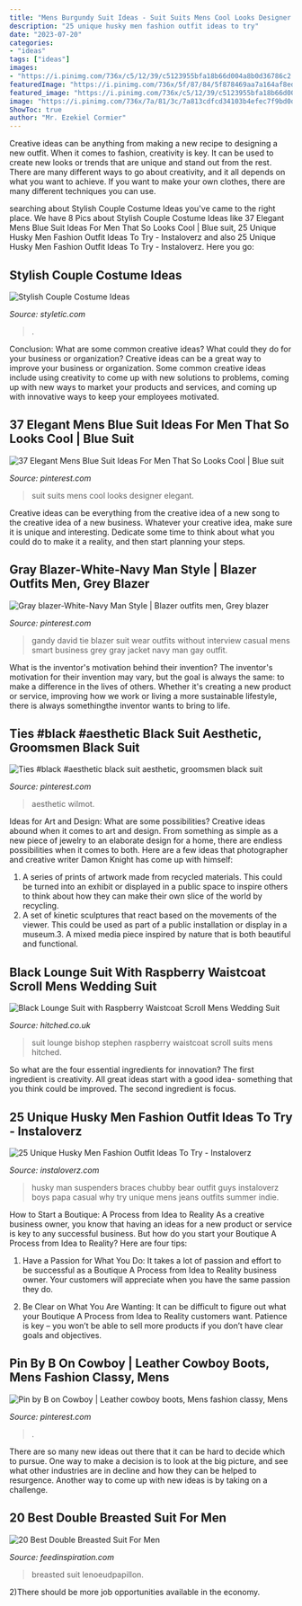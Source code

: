 ```yaml
---
title: "Mens Burgundy Suit Ideas - Suit Suits Mens Cool Looks Designer Elegant"
description: "25 unique husky men fashion outfit ideas to try"
date: "2023-07-20"
categories:
- "ideas"
tags: ["ideas"]
images:
- "https://i.pinimg.com/736x/c5/12/39/c5123955bfa18b66d004a8b0d36786c2.jpg"
featuredImage: "https://i.pinimg.com/736x/5f/87/84/5f878469aa7a164af8ed691504462a2d.jpg"
featured_image: "https://i.pinimg.com/736x/c5/12/39/c5123955bfa18b66d004a8b0d36786c2.jpg"
image: "https://i.pinimg.com/736x/7a/81/3c/7a813cdfcd34103b4efec7f9bd0d4558.jpg"
ShowToc: true
author: "Mr. Ezekiel Cormier"
---
```



Creative ideas can be anything from making a new recipe to designing a new outfit. When it comes to fashion, creativity is key. It can be used to create new looks or trends that are unique and stand out from the rest. There are many different ways to go about creativity, and it all depends on what you want to achieve. If you want to make your own clothes, there are many different techniques you can use.

	

		
searching about Stylish Couple Costume Ideas you've came to the right place. We have 8 Pics about Stylish Couple Costume Ideas like 37 Elegant Mens Blue Suit Ideas For Men That So Looks Cool | Blue suit, 25 Unique Husky Men Fashion Outfit Ideas To Try - Instaloverz and also 25 Unique Husky Men Fashion Outfit Ideas To Try - Instaloverz. Here you go:
		
    
## Stylish Couple Costume Ideas

<img loading=lazy src="https://www.styletic.com/wp-content/uploads/2015/10/3-couple-costume-ideas.jpg" onerror="this.onerror=null;this.src='https://tse3.mm.bing.net/th?id=OIP.xcecg7EuQVZWZexRorf7ewHaNK&amp;pid=15.1';" alt="Stylish Couple Costume Ideas">

_Source: styletic.com_

>. 

	

Conclusion: What are some common creative ideas? What could they do for your business or organization?
Creative ideas can be a great way to improve your business or organization. Some common creative ideas include using creativity to come up with new solutions to problems, coming up with new ways to market your products and services, and coming up with innovative ways to keep your employees motivated.

    
## 37 Elegant Mens Blue Suit Ideas For Men That So Looks Cool | Blue Suit

<img loading=lazy src="https://i.pinimg.com/736x/5f/87/84/5f878469aa7a164af8ed691504462a2d.jpg" onerror="this.onerror=null;this.src='https://tse3.mm.bing.net/th?id=OIP.xWiD6sJZ9i62Mk1NP9W3kAHaKT&amp;pid=15.1';" alt="37 Elegant Mens Blue Suit Ideas For Men That So Looks Cool | Blue suit">

_Source: pinterest.com_

>suit suits mens cool looks designer elegant. 

	

Creative ideas can be everything from the creative idea of a new song to the creative idea of a new business. Whatever your creative idea, make sure it is unique and interesting. Dedicate some time to think about what you could do to make it a reality, and then start planning your steps.

    
## Gray Blazer-White-Navy Man Style | Blazer Outfits Men, Grey Blazer

<img loading=lazy src="https://i.pinimg.com/736x/c0/a5/fa/c0a5fa557f4a424ea6daaab9d8c41358--david-james-gandy-james-darcy.jpg" onerror="this.onerror=null;this.src='https://tse4.mm.bing.net/th?id=OIP.9wzd1sJ0sdnC1_UW19UbhQHaLa&amp;pid=15.1';" alt="Gray blazer-White-Navy Man Style | Blazer outfits men, Grey blazer">

_Source: pinterest.com_

>gandy david tie blazer suit wear outfits without interview casual mens smart business grey gray jacket navy man gay outfit. 

	

What is the inventor's motivation behind their invention?
The inventor's motivation for their invention may vary, but the goal is always the same: to make a difference in the lives of others. Whether it's creating a new product or service, improving how we work or living a more sustainable lifestyle, there is always somethingthe inventor wants to bring to life.

    
## Ties #black #aesthetic Black Suit Aesthetic, Groomsmen Black Suit

<img loading=lazy src="https://i.pinimg.com/736x/c5/12/39/c5123955bfa18b66d004a8b0d36786c2.jpg" onerror="this.onerror=null;this.src='https://tse2.mm.bing.net/th?id=OIP.3pWhDD3aU8ox8xkZzJQf4QHaKW&amp;pid=15.1';" alt="Ties #black #aesthetic black suit aesthetic, groomsmen black suit">

_Source: pinterest.com_

>aesthetic wilmot. 

	

Ideas for Art and Design: What are some possibilities?
Creative ideas abound when it comes to art and design. From something as simple as a new piece of jewelry to an elaborate design for a home, there are endless possibilities when it comes to both. Here are a few ideas that photographer and creative writer Damon Knight has come up with himself:
1. A series of prints of artwork made from recycled materials. This could be turned into an exhibit or displayed in a public space to inspire others to think about how they can make their own slice of the world by recycling.
2. A set of kinetic sculptures that react based on the movements of the viewer. This could be used as part of a public installation or display in a museum.3. A mixed media piece inspired by nature that is both beautiful and functional.

    
## Black Lounge Suit With Raspberry Waistcoat Scroll Mens Wedding Suit

<img loading=lazy src="https://cdn0.hitched.co.uk/cat/mens-wedding-suits/stephen-bishop/black-lounge-suit-with-raspberry-waistcoat-scroll--mfvo425899.jpg" onerror="this.onerror=null;this.src='https://tse3.mm.bing.net/th?id=OIP.K-GH5UqydzKVCpFK2EZjewHaLG&amp;pid=15.1';" alt="Black Lounge Suit with Raspberry Waistcoat Scroll Mens Wedding Suit">

_Source: hitched.co.uk_

>suit lounge bishop stephen raspberry waistcoat scroll suits mens hitched. 

	

So what are the four essential ingredients for innovation? The first ingredient is creativity. All great ideas start with a good idea- something that you think could be improved. The second ingredient is focus.

    
## 25 Unique Husky Men Fashion Outfit Ideas To Try - Instaloverz

<img loading=lazy src="https://instaloverz.com/wp-content/uploads/2017/05/10.-Husky-Men-Fashion.jpg" onerror="this.onerror=null;this.src='https://tse3.mm.bing.net/th?id=OIP.sRCPPt2_a9D1xC1Yk1IlWAHaJ4&amp;pid=15.1';" alt="25 Unique Husky Men Fashion Outfit Ideas To Try - Instaloverz">

_Source: instaloverz.com_

>husky man suspenders braces chubby bear outfit guys instaloverz boys papa casual why try unique mens jeans outfits summer indie. 

	

How to Start a Boutique: A Process from Idea to Reality
As a creative business owner, you know that having an ideas for a new product or service is key to any successful business. But how do you start your Boutique A Process from Idea to Reality? Here are four tips:
1. Have a Passion for What You Do: It takes a lot of passion and effort to be successful as a Boutique A Process from Idea to Reality business owner. Your customers will appreciate when you have the same passion they do.

2. Be Clear on What You Are Wanting: It can be difficult to figure out what your Boutique A Process from Idea to Reality customers want. Patience is key – you won’t be able to sell more products if you don’t have clear goals and objectives.


    
## Pin By B On Cowboy | Leather Cowboy Boots, Mens Fashion Classy, Mens

<img loading=lazy src="https://i.pinimg.com/736x/7a/81/3c/7a813cdfcd34103b4efec7f9bd0d4558.jpg" onerror="this.onerror=null;this.src='https://tse2.mm.bing.net/th?id=OIP.OTcGMO3ADgft8QJ4ZwY-UQHaOs&amp;pid=15.1';" alt="Pin by B on Cowboy | Leather cowboy boots, Mens fashion classy, Mens">

_Source: pinterest.com_

>. 

	

There are so many new ideas out there that it can be hard to decide which to pursue. One way to make a decision is to look at the big picture, and see what other industries are in decline and how they can be helped to resurgence. Another way to come up with new ideas is by taking on a challenge.

    
## 20 Best Double Breasted Suit For Men

<img loading=lazy src="http://feedinspiration.com/wp-content/uploads/2015/08/Authentic-Distressing-brown-double-breasted-jacket-denim-jeans.jpg" onerror="this.onerror=null;this.src='https://tse4.mm.bing.net/th?id=OIP.nmKPtU477zSwUL1Ae6knDAHaLH&amp;pid=15.1';" alt="20 Best Double Breasted Suit For Men">

_Source: feedinspiration.com_

>breasted suit lenoeudpapillon. 

	

2)There should be more job opportunities available in the economy. 

